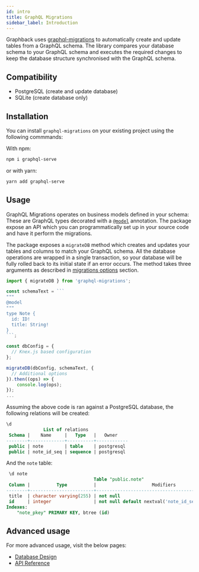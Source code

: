 ```yaml
---
id: intro
title: GraphQL Migrations
sidebar_label: Introduction
---
```


Graphback uses [graphql-migrations](https://www.npmjs.com/package/graphql-migrations) to automatically create and update tables from a GraphQL schema.
The library compares your database schema to your GraphQL schema and executes the required changes to keep the database structure synchronised with the GraphQL schema.

## Compatibility

- PostgreSQL (create and update database)
- SQLite (create database only)

## Installation

You can install `graphql-migrations` on your existing project using the following commmands:

With npm: 

```bash
npm i graphql-serve
```

or with yarn:

```bash
yarn add graphql-serve
```

## Usage

GraphQL Migrations operates on business models defined in your schema: These are GraphQL types decorated with a [`@model`](../model/datamodel#model) annotation. 
The package expose an API which you can programmatically set up in your source code and have it perform the migrations. 

The package exposes a `migrateDB` method which creates and updates your tables and columns to match your GraphQL schema.
All the database operations are wrapped in a single transaction, so your database will be fully rolled back to its initial state if an error occurs.
The method takes three arguments as described in [migrations options](#options) section.

```ts
import { migrateDB } from 'graphql-migrations';

const schemaText = ```
"""
@model
"""
type Note {
  id: ID!
  title: String!
}
```;

const dbConfig = {
  // Knex.js based configuration
};

migrateDB(dbConfig, schemaText, {
  // Additional options
}).then((ops) => {
    console.log(ops);
});
...
```

Assuming the above code is ran against a PostgreSQL database, the following relations will be created:
```sql
\d
              List of relations
 Schema |    Name     |   Type   |   Owner    
--------+-------------+----------+------------
 public | note        | table    | postgresql
 public | note_id_seq | sequence | postgresql
```

And the `note` table:

```sql
 \d note
                                 Table "public.note"
 Column |          Type          |                     Modifiers                     
--------+------------------------+---------------------------------------------------
 title  | character varying(255) | not null
 id     | integer                | not null default nextval('note_id_seq'::regclass)
Indexes:
    "note_pkey" PRIMARY KEY, btree (id)
```

## Advanced usage

For more advanced usage, visit the below pages:
- [Database Design](db-design)
- [API Reference](api)